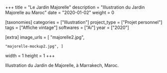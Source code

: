 +++
title = "Le Jardin Majorelle"
description = "Illustration du Jardin Majorelle au Maroc"
date = "2020-01-02"
weight = 0

[taxonomies]
categories = ["Illustration"]
project_type = ["Projet personnel"]
tags = ["Affiche vintage"]
softwares = ["Ai"]
year = ["2020"]

[extra]
image_urls = [
    "majorelle2.jpg",

    "majorelle-mockup2.jpg", ]
width = 1
height = 1
+++

Illustration du Jardin de Majorelle, à Marrakech, Maroc.
